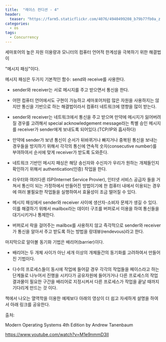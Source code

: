 ```yaml
---
title:  "레이스 컨디션 - 4"
header:
  teaser: "https://farm5.staticflickr.com/4076/4940499208_b79b77fb0a_z.jpg"
categories: 
  - os
tags:
  - Concurrency
---
```


   세마포어의 높은 자원 이용량과 모니터의 컴퓨터 언어적 한계성을 극복하기 위한 해결법이
  
 "메시지 패싱"이다.
 
  메시지 패싱은 두가지 기본적인 함수: send와 receive를 사용한다.
  
 - sender와 receiver는 서로 메시지를 주고 받으면서 통신을 한다.
 
 - 어떤 컴퓨터 언어에서도 구현이 가능하고 세마포어처럼 많은 자원을 사용하지는 않지만 통신을 기반으로 하는 해결법이라서 컴퓨터 네트워크에 영향을 많이 받는다.
 
 - sender와 receiver는 네트워크에서 통신을 주고 받으며 만약에 메시지가 잃어버려질 경우를 고려해서 special acknowledgement message라는 특별 승인 메시지를 receiver가 sender에게 보내도록 되어있다.(TCP/IP와 흡사하다)
 
 - 만약에 sender가 보낸 통신이 순서가 뒤바뀌거나 빠지거나 중복된 통신을 보내는 경우들을 방지하기 위해서 각각의 통신에 연속적 숫자(consecutive number)를 부여하여서 순서에 맞게 receiver가 받도록 도와준다.
   
   
 - 네트워크 기반인 메시지 패싱은 해당 송신자와 수신자가 우리가 원하는 개체들인지 확인하기 위해서 authentication(인증) 작업을 한다.
 - 라우터와 여러다른 ISP(Internet Service Provier), 인터넷 서비스 공급자 들을 거쳐서 통신이 되는 가정하에서 만들어진 방법이기에 한 컴퓨터 내에서 이용되는 경우에 여러 불필요한 작업들을 실행하여서 효율성이 조금 떨어질 수 있다.
 
 
 
 - 메시지 패싱에서 sender와 receiver 사이에 생산자-소비자 문제가 생길 수 있다. 이를 해결하기 위해서 mailbox라는 데이터 구조를 버퍼로서 이용을 하여 통신들을 대기시키거나 통제한다.
 
 - 버퍼로서 락을 걸어주는 mailbox를 사용하지 않고 즉각적으로 sender와 receiver가 통신을 알아서 주고 받도록 하는 방법을 랑데뷰(rendevous)라고 한다.
  
  
  마지막으로 알아볼 동기화 기법은 배리어(barrier)이다.
 
 - 배리어는 두 개체 사이가 아닌 세개 이상의 개체들간의 동기화를 고려하여서 만들어진 기법이다.
 
 - 다수의 프로세스들이 동시에 작업에 들어갈 경우 각각의 작업들을 페이스라고 하는 단계들로 나누어서 진행을 시키다가 공유자원에 들어가거나 다른 프로세스의 작업 결과물이 필요한 구간을 배리어로 지정시켜서 다른 프로세스가 작업을 끝날 때까지 기다리게 만드는 것 이다.
 
 책에서 나오는 열역학을 이용한 예제보다 아래의 영상이 더 쉽고 자세하게 설명을 하여서 아래 링크를 공유한다.

출처: 

Modern Operating Systems 4th Edition by Andrew Tanenbaum

https://www.youtube.com/watch?v=M1e9nmmD3II
  
  
